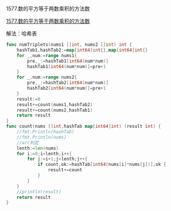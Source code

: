 1577.数的平方等于两数乘积的方法数

[1577.数的平方等于两数乘积的方法数](https://leetcode-cn.com/problems/number-of-ways-where-square-of-number-is-equal-to-product-of-two-numbers/)



解法：哈希表

```go
func numTriplets(nums1 []int, nums2 []int) int {
	hashTab1,hashTab2:=map[int64]int{},map[int64]int{}
	for _,num:=range nums1{
		pre,_:=hashTab1[int64(num*num)]
		hashTab1[int64(num*num)]=pre+1
	}
	for _,num:=range nums2{
		pre,_:=hashTab2[int64(num*num)]
		hashTab2[int64(num*num)]=pre+1
	}
	result:=0
	result+=count(nums1,hashTab2)
	result+=count(nums2,hashTab1)
	return result
}
func count(nums []int,hashTab map[int64]int) (result int) {
	//fmt.Println(hashTab)
	//fmt.Println(nums)
	//arr判定
	lenth:=len(nums)
	for i:=0;i<lenth;i++{
		for j:=i+1;j<lenth;j++{
			if count,ok:=hashTab[int64(nums[i]*nums[j])];ok {
				result+=count
			}
		}
	}
	//println(result)
	return result
}
```


